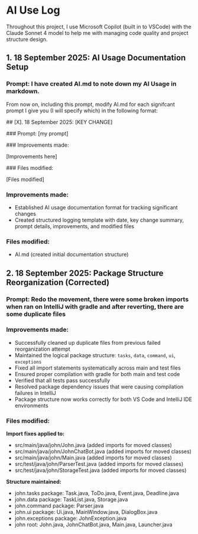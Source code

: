 # AI Use Log

Throughout this project, I use Microsoft Copilot (built in to VSCode) with the Claude Sonnet 4 model to help me with
managing code quality and project structure design.

## 1. 18 September 2025: AI Usage Documentation Setup

### Prompt: I have created AI.md to note down my AI Usage in markdown.

From now on, including this prompt, modify AI.md for each signifcant prompt I give you (I will specify which) in the following format:

\## [X]. 18 September 2025: [KEY CHANGE]

\### Prompt: [my prompt]

\### Improvements made:

\[Improvements here]

\### Files modified:

\[Files modified]

### Improvements made:

- Established AI usage documentation format for tracking significant changes
- Created structured logging template with date, key change summary, prompt details, improvements, and modified files

### Files modified:

- AI.md (created initial documentation structure)

## 2. 18 September 2025: Package Structure Reorganization (Corrected)

### Prompt: Redo the movement, there were some broken imports when ran on IntelliJ with gradle and after reverting, there are some duplicate files

### Improvements made:

- Successfully cleaned up duplicate files from previous failed reorganization attempt
- Maintained the logical package structure: `tasks`, `data`, `command`, `ui`, `exceptions` 
- Fixed all import statements systematically across main and test files
- Ensured proper compilation with gradle for both main and test code
- Verified that all tests pass successfully
- Resolved package dependency issues that were causing compilation failures in IntelliJ
- Package structure now works correctly for both VS Code and IntelliJ IDE environments

### Files modified:

**Import fixes applied to:**
- src/main/java/john/John.java (added imports for moved classes)
- src/main/java/john/JohnChatBot.java (added imports for moved classes)
- src/main/java/john/Main.java (added imports for moved classes)
- src/test/java/john/ParserTest.java (added imports for moved classes)
- src/test/java/john/StorageTest.java (added imports for moved classes)

**Structure maintained:**
- john.tasks package: Task.java, ToDo.java, Event.java, Deadline.java
- john.data package: TaskList.java, Storage.java  
- john.command package: Parser.java
- john.ui package: Ui.java, MainWindow.java, DialogBox.java
- john.exceptions package: JohnException.java
- john root: John.java, JohnChatBot.java, Main.java, Launcher.java